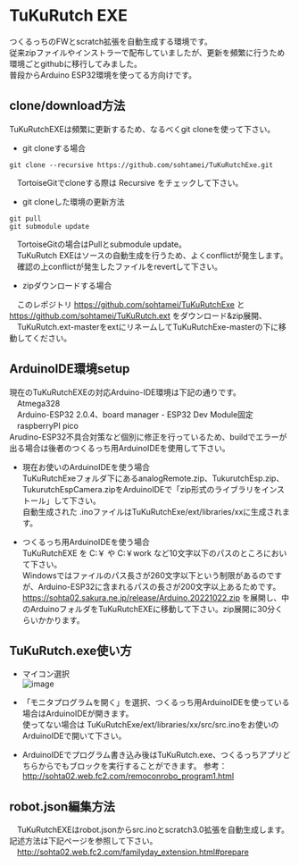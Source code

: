 # TuKuRutch EXE

つくるっちのFWとscratch拡張を自動生成する環境です。  
従来zipファイルやインストラーで配布していましたが、更新を頻繁に行うため環境ごとgithubに移行してみました。  
普段からArduino ESP32環境を使ってる方向けです。

## clone/download方法

TuKuRutchEXEは頻繁に更新するため、なるべくgit cloneを使って下さい。

* git cloneする場合  
```
git clone --recursive https://github.com/sohtamei/TuKuRutchExe.git
```  
　TortoiseGitでcloneする際は Recursive をチェックして下さい。  

* git cloneした環境の更新方法  
```
git pull
git submodule update
```  
　TortoiseGitの場合はPullとsubmodule update。  
　TuKuRutch EXEはソースの自動生成を行うため、よくconflictが発生します。  
　確認の上conflictが発生したファイルをrevertして下さい。

* zipダウンロードする場合  

　このレポジトリ https://github.com/sohtamei/TuKuRutchExe と https://github.com/sohtamei/TuKuRutch.ext をダウンロード&zip展開、  
　TuKuRutch.ext-masterをextにリネームしてTuKuRutchExe-masterの下に移動してください。  

## ArduinoIDE環境setup

現在のTuKuRutchEXEの対応Arduino-IDE環境は下記の通りです。  
　Atmega328  
　Arduino-ESP32 2.0.4、board manager - ESP32 Dev Module固定  
　raspberryPI pico  
Arudino-ESP32不具合対策など個別に修正を行っているため、buildでエラーが出る場合は後者のつくるっち用ArduinoIDEを使用して下さい。

* 現在お使いのArduinoIDEを使う場合  
  TuKuRutchExeフォルダ下にあるanalogRemote.zip、TukurutchEsp.zip、TukurutchEspCamera.zipをArduinoIDEで「zip形式のライブラリをインストール」して下さい。  
  自動生成された .inoファイルはTuKuRutchExe/ext/libraries/xxに生成されます。

* つくるっち用ArduinoIDEを使う場合  
  TuKuRutchEXE を C:￥ や C:￥work など10文字以下のパスのところにおいて下さい。  
  Windowsではファイルのパス長さが260文字以下という制限があるのですが、Arduino-ESP32に含まれるパスの長さが200文字以上あるためです。  
  https://sohta02.sakura.ne.jp/release/Arduino.20221022.zip を展開し、中のArduinoフォルダをTuKuRutchEXEに移動して下さい。zip展開に30分くらいかかります。  

## TuKuRutch.exe使い方

* マイコン選択  
  ![image](https://user-images.githubusercontent.com/43091864/197347045-65e144c9-3a08-4418-97dd-648ac732246c.png)

* 「モニタプログラムを開く」を選択、つくるっち用ArduinoIDEを使っている場合はArduinoIDEが開きます。  
  使ってない場合は TuKuRutchExe/ext/libraries/xx/src/src.inoをお使いのArduinoIDEで開いて下さい。  

* ArduinoIDEでプログラム書き込み後はTuKuRutch.exe、つくるっちアプリどちらからでもブロックを実行することができます。
  参考：http://sohta02.web.fc2.com/remoconrobo_program1.html

## robot.json編集方法

　TuKuRutchEXEはrobot.jsonからsrc.inoとscratch3.0拡張を自動生成します。記述方法は下記ページを参照して下さい。  
　http://sohta02.web.fc2.com/familyday_extension.html#prepare  
